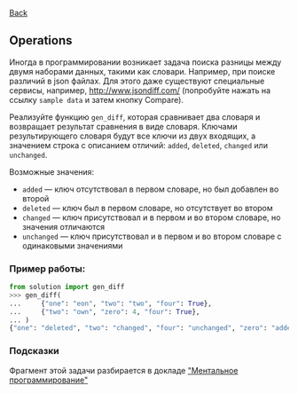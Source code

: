 [Back](../README.md)

## Operations

Иногда в программировании возникает задача поиска разницы между двумя наборами
данных, такими как словари. Например, при поиске различий в json файлах.
Для этого даже существуют специальные сервисы, например,
http://www.jsondiff.com/ (попробуйте нажать на ссылку `sample data` и затем
кнопку Compare).

Реализуйте функцию `gen_diff`, которая сравнивает два словаря и возвращает
результат сравнения в виде словаря. Ключами результирующего словаря будут все
ключи из двух входящих, а значением строка с описанием отличий: `added`, `deleted`,
`changed` или `unchanged`.

Возможные значения:

- `added` — ключ отсутствовал в первом словаре, но был добавлен во второй
- `deleted` — ключ был в первом словаре, но отсутствует во втором
- `changed` — ключ присутствовал и в первом и во втором словаре, но значения
  отличаются
- `unchanged` — ключ присутствовал и в первом и во втором словаре с одинаковыми
  значениями

### Пример работы:

 ```python
from solution import gen_diff
>>> gen_diff(
...     {"one": "eon", "two": "two", "four": True},
...     {"two": "own", "zero": 4, "four": True},
... )
{"one": "deleted", "two": "changed", "four": "unchanged", "zero": "added"}
```

### Подсказки

Фрагмент этой задачи разбирается в докладе
["Ментальное программирование"](https://www.youtube.com/watch?v=vkUTX1hruF8)
